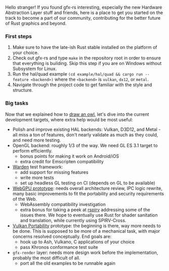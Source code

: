 Hello stranger! If you found gfx-rs interesting, especially the new Hardware Abstraction Layer stuff and friends, here is a place to get you started on the track to become a part of our community, contributing for the better future of Rust graphics and beyond.

### First steps

  1. Make sure to have the late-ish Rust stable installed on the platform of your choice.
  2. Check out gfx-rs and type `make` in the repository root in order to ensure that everything is building. Skip this step if you are on Windows without Subsystem for Linux.
  3. Run the hal/quad example `(cd example/hal/quad && cargo run --feature <backend>)` where the `<backend>` is `vulkan`, `dx12`, or `metal`.
  4. Navigate through the project code to get familiar with the style and structure.

### Big tasks

Now that we explained how to [draw an owl](http://i0.kym-cdn.com/photos/images/original/000/572/078/d6d.jpg), let's dive into the current development targets, where extra help would be most useful:

  - Polish and improve existing HAL backends: Vulkan, D3D12, and Metal - all miss a ton of features, don't nearly validate as much as they could, and need more testing.
  - OpenGL backend: roughly 1/3 of the way. We need GL ES 3.1 target to perform efficiently.
    - bonus points for making it work on Android/iOS
    - extra credit for Emscripten compatibility
  - [Warden](https://github.com/gfx-rs/gfx/pull/1589) test framework:
    - add support for missing features
    - write more tests
    - set up headless GL testing on CI (depends on GL to be available)
  - [WebGPU prototype](https://github.com/kvark/webgpu-servo): needs overall architecture review, IPC logic rewrite, many basic improvements to fit the portability and security requirements of the Web.
    - WebAssembly compatibility investigation
    - extra bonus for taking a peek at [rspirv](https://github.com/google/rspirv) addressing some of the issues there. We hope to eventually use Rust for shader sanitation and translation, while currently using SPIRV-Cross.
  - [Vulkan Portability](https://github.com/kvark/portability) prototype: the beginning is there, way more needs to be done. This is supposed to be more of a mechanical task, with major concerns resolved conceptually. End goals are:
    - hook up to Ash, Vulkano, C applications of your choice
    - pass Khronos conformance test suite
  - `gfx-render` layer: needs more design work before the implementation, probably the most difficult of all.
    - port all the old examples to be runnable again
